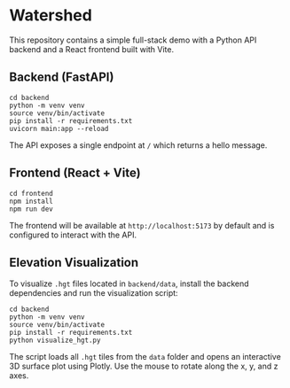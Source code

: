 # Watershed

This repository contains a simple full-stack demo with a Python API backend and a React frontend built with Vite.

## Backend (FastAPI)

```
cd backend
python -m venv venv
source venv/bin/activate
pip install -r requirements.txt
uvicorn main:app --reload
```

The API exposes a single endpoint at `/` which returns a hello message.

## Frontend (React + Vite)

```
cd frontend
npm install
npm run dev
```

The frontend will be available at `http://localhost:5173` by default and is configured to interact with the API.


## Elevation Visualization

To visualize `.hgt` files located in `backend/data`, install the backend dependencies and run the visualization script:

```
cd backend
python -m venv venv
source venv/bin/activate
pip install -r requirements.txt
python visualize_hgt.py
```

The script loads all `.hgt` tiles from the `data` folder and opens an interactive 3D surface plot using Plotly. Use the mouse to rotate along the x, y, and z axes.
